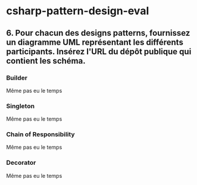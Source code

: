 # csharp-pattern-design-eval

## 6. Pour chacun des designs patterns, fournissez un diagramme UML représentant les différents participants. Insérez l'URL du dépôt publique qui contient les schéma.

### Builder

Même pas eu le temps


### Singleton

Même pas eu le temps


### Chain of Responsibility

Même pas eu le temps


### Decorator

Même pas eu le temps